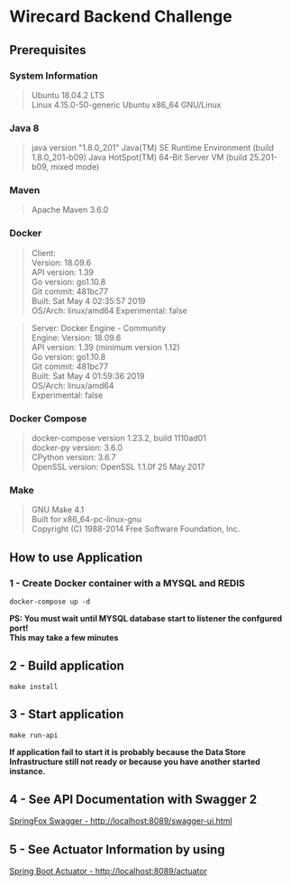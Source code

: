 # Wirecard Backend Challenge

## Prerequisites

### System Information
> Ubuntu 18.04.2 LTS \
Linux 4.15.0-50-generic Ubuntu x86_64 GNU/Linux

### Java 8
> java version "1.8.0_201"
  Java(TM) SE Runtime Environment (build 1.8.0_201-b09)
  Java HotSpot(TM) 64-Bit Server VM (build 25.201-b09, mixed mode)

### Maven
>Apache Maven 3.6.0

### Docker
> Client: \
    Version:           18.09.6 \
    API version:       1.39 \
    Go version:        go1.10.8 \
    Git commit:        481bc77 \
    Built:             Sat May  4 02:35:57 2019 \
    OS/Arch:           linux/amd64
    Experimental:      false

> Server: Docker Engine - Community \
    Engine:
        Version:          18.09.6 \
        API version:      1.39 (minimum version 1.12) \
        Go version:       go1.10.8 \
        Git commit:       481bc77 \
        Built:            Sat May  4 01:59:36 2019 \
        OS/Arch:          linux/amd64 \
        Experimental:     false

### Docker Compose
> docker-compose version 1.23.2, build 1110ad01 \
  docker-py version: 3.6.0 \
  CPython version: 3.6.7 \
  OpenSSL version: OpenSSL 1.1.0f  25 May 2017


### Make
> GNU Make 4.1 \
  Built for x86_64-pc-linux-gnu \
  Copyright (C) 1988-2014 Free Software Foundation, Inc.

## How to use Application

### 1 - Create Docker container with a MYSQL and REDIS  
    docker-compose up -d
__PS: You must wait until MYSQL database start to listener the confgured port!\
This may take a few minutes__


## 2 - Build application 
    make install
    
## 3 - Start application 
    make run-api
    
__If application fail to start it is probably because the Data Store Infrastructure still not ready or because you have another started instance.__

## 4 - See API Documentation with Swagger 2
[SpringFox Swagger - http://localhost:8089/swagger-ui.html](http://localhost:8089/swagger-ui.html?target=_blank)

## 5 - See Actuator Information by using  
[Spring Boot Actuator - http://localhost:8089/actuator](http://localhost:8089/actuator?target=_blank)


